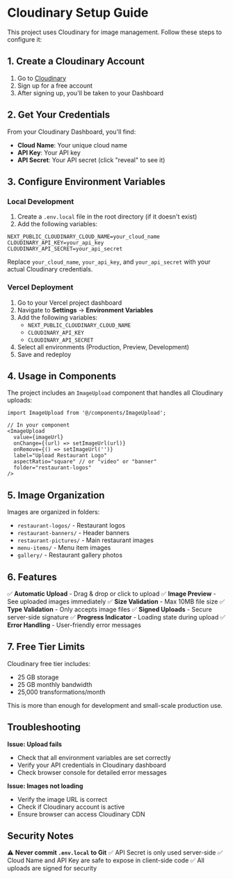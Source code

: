 # Cloudinary Setup Guide

This project uses Cloudinary for image management. Follow these steps to configure it:

## 1. Create a Cloudinary Account

1. Go to [Cloudinary](https://cloudinary.com/)
2. Sign up for a free account
3. After signing up, you'll be taken to your Dashboard

## 2. Get Your Credentials

From your Cloudinary Dashboard, you'll find:
- **Cloud Name**: Your unique cloud name
- **API Key**: Your API key
- **API Secret**: Your API secret (click "reveal" to see it)

## 3. Configure Environment Variables

### Local Development

1. Create a `.env.local` file in the root directory (if it doesn't exist)
2. Add the following variables:

```env
NEXT_PUBLIC_CLOUDINARY_CLOUD_NAME=your_cloud_name
CLOUDINARY_API_KEY=your_api_key
CLOUDINARY_API_SECRET=your_api_secret
```

Replace `your_cloud_name`, `your_api_key`, and `your_api_secret` with your actual Cloudinary credentials.

### Vercel Deployment

1. Go to your Vercel project dashboard
2. Navigate to **Settings** → **Environment Variables**
3. Add the following variables:
   - `NEXT_PUBLIC_CLOUDINARY_CLOUD_NAME`
   - `CLOUDINARY_API_KEY`
   - `CLOUDINARY_API_SECRET`
4. Select all environments (Production, Preview, Development)
5. Save and redeploy

## 4. Usage in Components

The project includes an `ImageUpload` component that handles all Cloudinary uploads:

```tsx
import ImageUpload from '@/components/ImageUpload';

// In your component
<ImageUpload
  value={imageUrl}
  onChange={(url) => setImageUrl(url)}
  onRemove={() => setImageUrl('')}
  label="Upload Restaurant Logo"
  aspectRatio="square" // or "video" or "banner"
  folder="restaurant-logos"
/>
```

## 5. Image Organization

Images are organized in folders:
- `restaurant-logos/` - Restaurant logos
- `restaurant-banners/` - Header banners
- `restaurant-pictures/` - Main restaurant images
- `menu-items/` - Menu item images
- `gallery/` - Restaurant gallery photos

## 6. Features

✅ **Automatic Upload** - Drag & drop or click to upload
✅ **Image Preview** - See uploaded images immediately
✅ **Size Validation** - Max 10MB file size
✅ **Type Validation** - Only accepts image files
✅ **Signed Uploads** - Secure server-side signature
✅ **Progress Indicator** - Loading state during upload
✅ **Error Handling** - User-friendly error messages

## 7. Free Tier Limits

Cloudinary free tier includes:
- 25 GB storage
- 25 GB monthly bandwidth
- 25,000 transformations/month

This is more than enough for development and small-scale production use.

## Troubleshooting

**Issue: Upload fails**
- Check that all environment variables are set correctly
- Verify your API credentials in Cloudinary dashboard
- Check browser console for detailed error messages

**Issue: Images not loading**
- Verify the image URL is correct
- Check if Cloudinary account is active
- Ensure browser can access Cloudinary CDN

## Security Notes

⚠️ **Never commit `.env.local` to Git**
✅ API Secret is only used server-side
✅ Cloud Name and API Key are safe to expose in client-side code
✅ All uploads are signed for security
